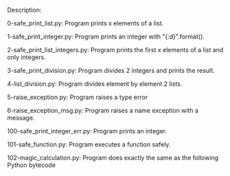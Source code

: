 Description:

0-safe_print_list.py: Program prints x elements of a list.

1-safe_print_integer.py: Program prints an integer with "{:d}".format().

2-safe_print_list_integers.py: Program prints the first x elements of a list and only integers.

3-safe_print_division.py: Program divides 2 integers and prints the result.

4-list_division.py: Program divides element by element 2 lists.

5-raise_exception.py: Program raises a type error

6-raise_exception_msg.py: Program raises a name exception with a message.

100-safe_print_integer_err.py: Program prints an integer.

101-safe_function.py: Program executes a function safely.

102-magic_calculation.py: Program does exactly the same as the following Python bytecode

